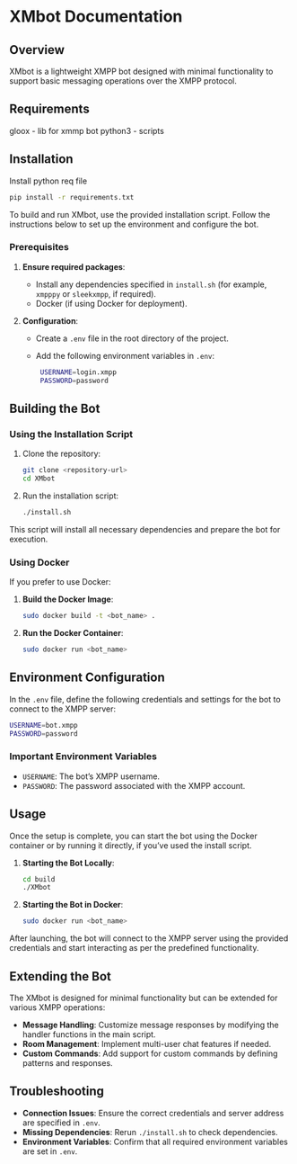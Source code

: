 # XMbot Documentation

## Overview

XMbot is a lightweight XMPP bot designed with minimal functionality to support basic messaging operations over the XMPP protocol.

## Requirements

gloox - lib for xmmp bot
python3 - scripts

## Installation
Install python req file 
```bash
pip install -r requirements.txt
```
To build and run XMbot, use the provided installation script. Follow the instructions below to set up the environment and configure the bot.

### Prerequisites

1. **Ensure required packages**:
   - Install any dependencies specified in `install.sh` (for example, `xmpppy` or `sleekxmpp`, if required).
   - Docker (if using Docker for deployment).

2. **Configuration**:
   - Create a `.env` file in the root directory of the project.
   - Add the following environment variables in `.env`:

     ```bash
      USERNAME=login.xmpp
      PASSWORD=password

     ```

## Building the Bot

### Using the Installation Script

1. Clone the repository:

   ```bash
   git clone <repository-url>
   cd XMbot
   ```

2. Run the installation script:

   ```bash
   ./install.sh
   ```

This script will install all necessary dependencies and prepare the bot for execution.

### Using Docker

If you prefer to use Docker:

1. **Build the Docker Image**:

   ```bash
   sudo docker build -t <bot_name> .
   ```

2. **Run the Docker Container**:

   ```bash
   sudo docker run <bot_name>
   ```

## Environment Configuration

In the `.env` file, define the following credentials and settings for the bot to connect to the XMPP server:

```bash
USERNAME=bot.xmpp
PASSWORD=password
```

### Important Environment Variables

- `USERNAME`: The bot’s XMPP username.
- `PASSWORD`: The password associated with the XMPP account.

## Usage

Once the setup is complete, you can start the bot using the Docker container or by running it directly, if you’ve used the install script.

1. **Starting the Bot Locally**:
   
   ```bash
   cd build
   ./XMbot
   ```

2. **Starting the Bot in Docker**:

   ```bash
   sudo docker run <bot_name>
   ```

After launching, the bot will connect to the XMPP server using the provided credentials and start interacting as per the predefined functionality.

## Extending the Bot

The XMbot is designed for minimal functionality but can be extended for various XMPP operations:

- **Message Handling**: Customize message responses by modifying the handler functions in the main script.
- **Room Management**: Implement multi-user chat features if needed.
- **Custom Commands**: Add support for custom commands by defining patterns and responses.

## Troubleshooting

- **Connection Issues**: Ensure the correct credentials and server address are specified in `.env`.
- **Missing Dependencies**: Rerun `./install.sh` to check dependencies.
- **Environment Variables**: Confirm that all required environment variables are set in `.env`.

